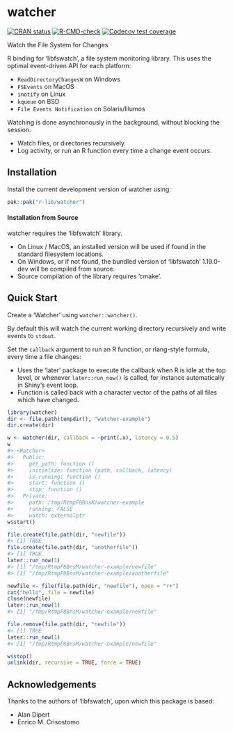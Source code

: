
<!-- README.md is generated from README.Rmd. Please edit that file -->

# watcher

<!-- badges: start -->

[![CRAN
status](https://www.r-pkg.org/badges/version/watcher)](https://CRAN.R-project.org/package=watcher)
[![R-CMD-check](https://github.com/r-lib/watcher/actions/workflows/R-CMD-check.yaml/badge.svg)](https://github.com/r-lib/watcher/actions/workflows/R-CMD-check.yaml)
[![Codecov test
coverage](https://codecov.io/gh/r-lib/watcher/graph/badge.svg)](https://app.codecov.io/gh/r-lib/watcher)
<!-- badges: end -->

Watch the File System for Changes

R binding for ‘libfswatch’, a file system monitoring library. This uses
the optimal event-driven API for each platform:

- `ReadDirectoryChangesW` on Windows
- `FSEvents` on MacOS
- `inotify` on Linux
- `kqueue` on BSD
- `File Events Notification` on Solaris/Illumos

Watching is done asynchronously in the background, without blocking the
session.

- Watch files, or directories recursively.
- Log activity, or run an R function every time a change event occurs.

## Installation

Install the current development version of watcher using:

``` r
pak::pak("r-lib/watcher")
```

#### Installation from Source

watcher requires the ‘libfswatch’ library.

- On Linux / MacOS, an installed version will be used if found in the
  standard filesystem locations.
- On Windows, or if not found, the bundled version of ‘libfswatch’
  1.19.0-dev will be compiled from source.
- Source compilation of the library requires ‘cmake’.

## Quick Start

Create a ‘Watcher’ using `watcher::watcher()`.

By default this will watch the current working directory recursively and
write events to `stdout`.

Set the `callback` argument to run an R function, or rlang-style
formula, every time a file changes:

- Uses the ‘later’ package to execute the callback when R is idle at the
  top level, or whenever `later::run_now()` is called, for instance
  automatically in Shiny’s event loop.
- Function is called back with a character vector of the paths of all
  files which have changed.

``` r
library(watcher)
dir <- file.path(tempdir(), "watcher-example")
dir.create(dir)

w <- watcher(dir, callback = ~print(.x), latency = 0.5)
w
#> <Watcher>
#>   Public:
#>     get_path: function () 
#>     initialize: function (path, callback, latency) 
#>     is_running: function () 
#>     start: function () 
#>     stop: function () 
#>   Private:
#>     path: /tmp/RtmpF8BnsM/watcher-example
#>     running: FALSE
#>     watch: externalptr
w$start()

file.create(file.path(dir, "newfile"))
#> [1] TRUE
file.create(file.path(dir, "anotherfile"))
#> [1] TRUE
later::run_now(1)
#> [1] "/tmp/RtmpF8BnsM/watcher-example/newfile"
#> [1] "/tmp/RtmpF8BnsM/watcher-example/anotherfile"

newfile <- file(file.path(dir, "newfile"), open = "r+")
cat("hello", file = newfile)
close(newfile)
later::run_now(1)
#> [1] "/tmp/RtmpF8BnsM/watcher-example/newfile"

file.remove(file.path(dir, "newfile"))
#> [1] TRUE
later::run_now(1)
#> [1] "/tmp/RtmpF8BnsM/watcher-example/newfile"

w$stop()
unlink(dir, recursive = TRUE, force = TRUE)
```

## Acknowledgements

Thanks to the authors of ‘libfswatch’, upon which this package is based:

- Alan Dipert
- Enrico M. Crisostomo
